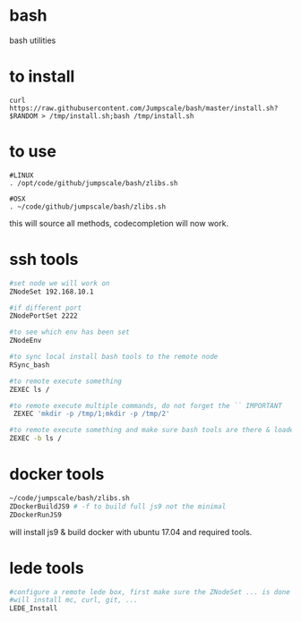 # bash
bash utilities

# to install

```
curl https://raw.githubusercontent.com/Jumpscale/bash/master/install.sh?$RANDOM > /tmp/install.sh;bash /tmp/install.sh
```

# to use

```
#LINUX
. /opt/code/github/jumpscale/bash/zlibs.sh

#OSX
. ~/code/github/jumpscale/bash/zlibs.sh
```

this will source all methods, codecompletion will now work.

# ssh tools

```bash
#set node we will work on
ZNodeSet 192.168.10.1

#if different port
ZNodePortSet 2222

#to see which env has been set
ZNodeEnv

#to sync local install bash tools to the remote node
RSync_bash

#to remote execute something
ZEXEC ls /

#to remote execute multiple commands, do not forget the `` IMPORTANT
 ZEXEC 'mkdir -p /tmp/1;mkdir -p /tmp/2'

#to remote execute something and make sure bash tools are there & loaded
ZEXEC -b ls /

```

# docker tools

```bash
~/code/jumpscale/bash/zlibs.sh
ZDockerBuildJS9 # -f to build full js9 not the minimal
ZDockerRunJS9
```

will install js9 & build docker with ubuntu 17.04 and required tools.

# lede tools

```bash
#configure a remote lede box, first make sure the ZNodeSet ... is done
#will install mc, curl, git, ...
LEDE_Install


```
